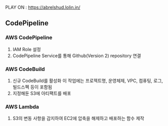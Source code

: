 PLAY ON : https://abrelshud.lolin.in/

## CodePipeline
### AWS CodePipeline
1. IAM Role 설정
2. CodePipeline Service를 통해 Github(Version 2) repository 연결
### AWS CodeBuild
1. 신규 CodeBuild를 활성화
이 작업에는 프로젝트명, 운영체제, VPC, 컴퓨팅, 로그, 빌드스펙 등이 포함됨
2. 지정해둔 S3에 아티팩트를 배포
### AWS Lambda
1. S3의 변동 사항을 감지하여 EC2에 압축을 해제하고 배포하는 함수 제작
